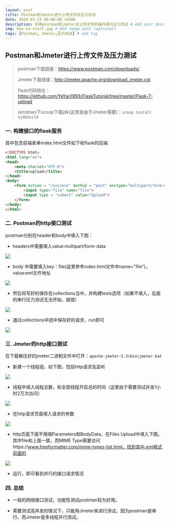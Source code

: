 ```yaml
---
layout: post
title: Postman和Jmeter进行上传文件及压力测试
date: 2020-03-23 00:00:00 +0300
description: 利用postman和jmeter对上传文件的操作进行压力测试 # Add post description (optional)
img: how-to-start.jpg # Add image post (optional)
tags: [Postman, Jmeter,压力测试] # add tag
---
```



## Postman和Jmeter进行上传文件及压力测试

> postman下载链接：https://www.postman.com/downloads/
>
> Jmeter下载链接：http://jmeter.apache.org/download_jmeter.cgi
>
> flask代码地址：https://github.com/YeYan1993/FlaskTutorial/tree/master/Flask-7-upload
>
> windows下scoop下载jdk(这里是由于Jmeter需要)：`scoop install ojdkbuild`

### 一. 构建接口的flask服务

其中包含前端表单index.html文件如下和flask的后端

```html
<!DOCTYPE html>
<html lang="en">
<head>
    <meta charset="UTF-8">
    <title>upload</title>
</head>
<body>
    <form action = "/success" method = "post" enctype="multipart/form-data">
        <input type="file" name="file">
        <input type = "submit" value="Upload">
    </form>
</body>
</html>
```

### 二. Postman的http接口测试

postman分别在header和body中填入下图：

* headers中需要填入value:multipart/form-data

![](https://tva1.sinaimg.cn/large/007S8ZIlgy1gjgo0qznj0j30p605qmxn.jpg)

* body 中需要填入key：file(这里参考index.html文件中name="file")，value:eml文件地址

![](https://tva1.sinaimg.cn/large/007S8ZIlgy1gjgo1floa4j30m20463yp.jpg)

* 然后将写好的保存在collections当中，并构建tests选项（如果不填入，后面的串行压力测试无法开始，报错）

![](https://tva1.sinaimg.cn/large/007S8ZIlgy1gjgo31nohoj30on084aaz.jpg)

* 通过collections中选中保存好的请求，run即可

![](https://tva1.sinaimg.cn/large/007S8ZIlgy1gjgo3gr20yj30va0jh75p.jpg)

### 三. Jmeter的http接口测试

在下载解压好的jmeter二进制文件中打开：`apache-jmeter-5.3\bin\jmeter.bat`

* 新建一个线程组，如下图，包括http请求及监听

![](https://tva1.sinaimg.cn/large/007S8ZIlgy1gjgo1myv4aj308903vq2y.jpg)



* 线程中填入线程总数，和全部线程开启总的时间（这里由于需要测试并发1小时2万次访问）

![](https://tva1.sinaimg.cn/large/007S8ZIlgy1gjgo3saf9cj30am0a63z4.jpg)

* 在http请求页面填入请求的参数

![](https://tva1.sinaimg.cn/large/007S8ZIlgy1gjgo41hoa3j30t1089jsj.jpg)

* http页面下面不用填Parameters和BodyData，在Files Upload中填入下图，其中file和上面一致，而MIME Type需要访问https://www.freeformatter.com/mime-types-list.html，找到其中.eml格式前面的

![](https://tva1.sinaimg.cn/large/007S8ZIlgy1gjgo4abjwtj30sk0300t4.jpg)

* 运行，即可看到并行的接口请求情况

### 四. 总结

* 一般的网络接口测试，功能性测试postman较为好用。
  
* 需要测试高并发的情况下，只能用Jmeter来进行测试，因为postman是串行，而Jmeter是多线程并行测试。

